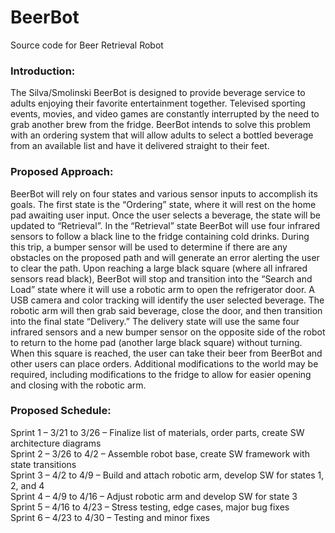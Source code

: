 # BeerBot
Source code for Beer Retrieval Robot

### Introduction:
The Silva/Smolinski BeerBot is designed to provide beverage service to adults enjoying their favorite entertainment together. Televised sporting events, movies, and video games are constantly interrupted by the need to grab another brew from the fridge. BeerBot intends to solve this problem with an ordering system that will allow adults to select a bottled beverage from an available list and have it delivered straight to their feet.
	
### Proposed Approach:
BeerBot will rely on four states and various sensor inputs to accomplish its goals. The first state is the “Ordering” state, where it will rest on the home pad awaiting user input. Once the user selects a beverage, the state will be updated to “Retrieval”. In the “Retrieval” state BeerBot will use four infrared sensors to follow a black line to the fridge containing cold drinks. During this trip, a bumper sensor will be used to determine if there are any obstacles on the proposed path and will generate an error alerting the user to clear the path. Upon reaching a large black square (where all infrared sensors read black), BeerBot will stop and transition into the “Search and Load” state where it will use a robotic arm to open the refrigerator door. A USB camera and color tracking will identify the user selected beverage. The robotic arm will then grab said beverage, close the door, and then transition into the final state “Delivery.” The delivery state will use the same four infrared sensors and a new bumper sensor on the opposite side of the robot to return to the home pad (another large black square) without turning. When this square is reached, the user can take their beer from BeerBot and other users can place orders. Additional modifications to the world may be required, including modifications to the fridge to allow for easier opening and closing with the robotic arm.
	
### Proposed Schedule:
Sprint 1 – 3/21 to 3/26 – Finalize list of materials, order parts, create SW architecture diagrams
<br>Sprint 2 – 3/26 to 4/2 – Assemble robot base, create SW framework with state transitions
<br>Sprint 3 – 4/2 to 4/9 – Build and attach robotic arm, develop SW for states 1, 2, and 4
<br>Sprint 4 – 4/9 to 4/16 – Adjust robotic arm and develop SW for state 3
<br>Sprint 5 – 4/16 to 4/23 – Stress testing, edge cases, major bug fixes
<br>Sprint 6 – 4/23 to 4/30 – Testing and minor fixes
